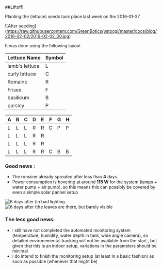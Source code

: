 ##Liftoff!

Planting the (lettuce) seeds took place last week on the 2016-01-27 


![After seeding]
(https://raw.githubusercontent.com/GreenBotics/yatoopi/master/docs/blog/2016-02-02/2016-02-02_00.jpg)



It was done using the following layout


| Lettuce Name | Symbol |
| ---          | ---    |
| lamb's lettuce | L |
| curly lettuce | C |
| Romaine | R |
| Frisee | F |
| basilicum | B |
| parsley   | P |


| A | B | C | D | E | F | G | H |
|---|---|---|---|---|---|---|---|
| L | L | L | R | R | C | P | P | 
| L | L | L | R | R |   |   |   | 
| L | L | L | R | R |   |   |   | 
| L | L | L | R | R | C | B | B | 



### Good news :

* The romaine already sprouted after less than **4** days. 
* Power consumption is hovering at around **115 W** for the system (lamps + water pump + air pump),
so this means this can possibly be covered by even a simple solar pannel setup



![6 days after (in bad lighting](https://raw.githubusercontent.com/GreenBotics/yatoopi/master/docs/blog/2016-02-02/2016-02-02_03.jpg)
![6 days after (the leaves are there, but barely visible](https://raw.githubusercontent.com/GreenBotics/yatoopi/master/docs/blog/2016-02-02/2016-02-02_02.jpg)



### The less good news: 

* I still have not completed the automated monitoring system (temperature, humidity, water depth in tank, wide angle camera), 
so detailed environemental tracking will not be available from the start , but given that this is an indoor setup, variations 
in the parameters should be minimal
* I do intend to finish the monitoring setup (at least in a basic fashion) as soon as possible
(whenever that might be)
